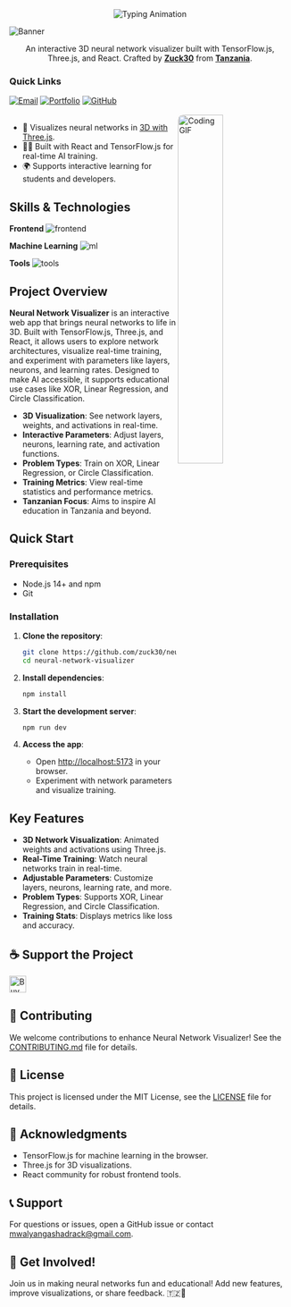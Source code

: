 <div align="center">
  <img src="https://readme-typing-svg.demolab.com?font=Fira+Code&weight=600&size=30&duration=4000&pause=1000&color=43CEA2&center=true&vCenter=true&width=500&height=70&lines=Neural+Network+Visualizer;3D+AI+Visualization;TensorFlow.js+%26+React;Interactive+Training;Built+by+Zuck30" alt="Typing Animation" />
</div>

![Banner](https://capsule-render.vercel.app/api?type=venom&height=200&color=0:43cea2,100:185a9d&text=%20NeuralnetworkVisualization&textBg=false&desc=(Visualizing+AI+for+Learning)&descAlign=79&fontAlign=50&descAlignY=70&fontColor=f7f5f5)
<p align="center">An interactive 3D neural network visualizer built with TensorFlow.js, Three.js, and React. Crafted by <strong><a href="https://github.com/zuck30">Zuck30</a></strong> from <strong><a href="https://www.google.com/travel/things-to-do?dest_src=ut&dest_mid=%2Fm%2F0htfv">Tanzania</a></strong>.</p>

<h3>Quick Links</h3>

<div align="left">
    <a href="mailto:mwalyangashadrack@gmail.com"><img src="https://img.shields.io/badge/Mail%20me-30302f?style=flat-square&logo=gmail" alt="Email"></a>
    <a href="https://sheddysilicon.netlify.app"><img src="https://img.shields.io/badge/Portfolio-30302f?style=flat-square&logo=firefox" alt="Portfolio"></a>
    <a href="https://github.com/zuck30/neural-network-visualizer"><img src="https://img.shields.io/badge/Repository-30302f?style=flat-square&logo=github" alt="GitHub"></a>
</div>

<br>
<a href="https://github.com/zuck30/neural-network-visualizer"> <img src="https://media0.giphy.com/media/v1.Y2lkPTc5MGI3NjExMnVqbWwzcTJzc240eXF3Y2RtM21qdjZnZW45bzVndnhkZWhzZ3NjNCZlcD12MV9pbnRlcm5hbF9naWZfYnlfaWQmY3Q9Zw/YknAouVrcbkiDvWUOR/giphy.gif" width="40%" align="right" style="border-radius:10px; animation: float 6s ease-in-out infinite;" alt="Coding GIF">
</a>

<ul>
    <li>🔭 Visualizes neural networks in <a href="https://threejs.org">3D with Three.js</a>.</li>
    <li>👨‍💻 Built with React and TensorFlow.js for real-time AI training.</li>
    <li>🌍 Supports interactive learning for students and developers.</li>
</ul>

<h2 id="skills">Skills & Technologies</h2>

**Frontend**
![frontend](https://skillicons.dev/icons?i=react,js,threejs,tailwind,vite&perline=10)

**Machine Learning**
![ml](https://skillicons.dev/icons?i=tensorflow&perline=10)

**Tools**
![tools](https://skillicons.dev/icons?i=git,github,vscode&perline=10)

<h2> Project Overview</h2>

**Neural Network Visualizer** is an interactive web app that brings neural networks to life in 3D. Built with TensorFlow.js, Three.js, and React, it allows users to explore network architectures, visualize real-time training, and experiment with parameters like layers, neurons, and learning rates. Designed to make AI accessible, it supports educational use cases like XOR, Linear Regression, and Circle Classification.

- **3D Visualization**: See network layers, weights, and activations in real-time.
- **Interactive Parameters**: Adjust layers, neurons, learning rate, and activation functions.
- **Problem Types**: Train on XOR, Linear Regression, or Circle Classification.
- **Training Metrics**: View real-time statistics and performance metrics.
- **Tanzanian Focus**: Aims to inspire AI education in Tanzania and beyond.

<h2>Quick Start</h2>

### Prerequisites
- Node.js 14+ and npm
- Git

### Installation
1. **Clone the repository**:
   ```bash
   git clone https://github.com/zuck30/neural-network-visualizer.git
   cd neural-network-visualizer
   ```

2. **Install dependencies**:
   ```bash
   npm install
   ```

3. **Start the development server**:
   ```bash
   npm run dev
   ```

4. **Access the app**:
   - Open [http://localhost:5173](http://localhost:5173) in your browser.
   - Experiment with network parameters and visualize training.

<h2> Key Features</h2>

- **3D Network Visualization**: Animated weights and activations using Three.js.
- **Real-Time Training**: Watch neural networks train in real-time.
- **Adjustable Parameters**: Customize layers, neurons, learning rate, and more.
- **Problem Types**: Supports XOR, Linear Regression, and Circle Classification.
- **Training Stats**: Displays metrics like loss and accuracy.


<h2>☕️ Support the Project</h2>
<p>
    <a href="https://www.buymeacoffee.com/zuck30" target="_blank"><img src="https://cdn.buymeacoffee.com/buttons/v2/default-red.png" alt="Buy Me A Coffee" height="30px"></a>
</p>

<h2>🤝 Contributing</h2>

We welcome contributions to enhance Neural Network Visualizer! See the [CONTRIBUTING.md](CONTRIBUTING.md) file for details.

<h2>📄 License</h2>

This project is licensed under the MIT License, see the [LICENSE](LICENSE) file for details.
<h2>🙏 Acknowledgments</h2>

- TensorFlow.js for machine learning in the browser.
- Three.js for 3D visualizations.
- React community for robust frontend tools.

<h2>📞 Support</h2>

For questions or issues, open a GitHub issue or contact [mwalyangashadrack@gmail.com](mailto:mwalyangashadrack@gmail.com).

<h2>🎉 Get Involved!</h2>

Join us in making neural networks fun and educational! Add new features, improve visualizations, or share feedback. 🇹🇿🤖